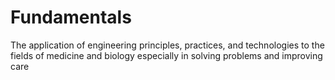 # Fundamentals
The application of engineering principles, practices, and technologies to the fields of medicine and biology especially in solving problems and improving care
